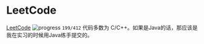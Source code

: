# LeetCode 

[LeetCode](https://leetcode.com/problemset/algorithms/)
![progress](http://progressed.io/bar/48)  `199/412`
代码多数为 C/C++。如果是Java的话，那应该是我在实习的时候用Java练手提交的。




